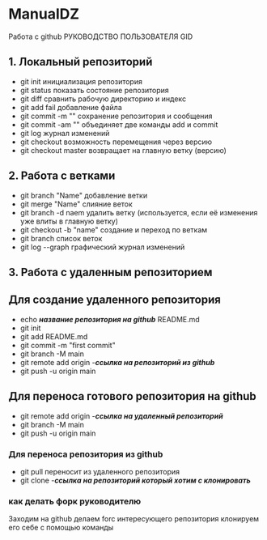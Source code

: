 # ManualDZ
Работа с github
РУКОВОДСТВО ПОЛЬЗОВАТЕЛЯ GID
## 1. Локальный репозиторий
* git init инициализация репозитория
* git status показать состояние репозитория
* git diff сравнить рабочую директорию и индекс
* git add fail добавление файла
* git commit -m "" сохранение репозитория и сообщения
* git commit -am "" объединяет две команды add и commit
* git log журнал изменений
* git checkout возможность перемещения через версию
* git checkout master возвращает на главную ветку (версию)
## 2. Работа с ветками
* git branch "Name" добавление ветки
* git merge "Name" слияние веток
* git branch -d naem удалить ветку (используется, если её изменения уже влиты
 в главную ветку)
* git checkout -b "name" создание и переход по веткам
* git branch список веток
* git log --graph графический журнал изменений
## 3. Работа с удаленным репозиторием
## Для создание удаленного репозитория
* echo ***название репозитория на github*** README.md
* git init
* git add README.md
* git commit -m "first commit"
* git branch -M main
* git remote add origin -***ссылка на репозиторий из github***
* git push -u origin main
## Для переноса готового репозитория на github 
* git remote add origin -***ссылка на удаленный репозиторий***
* git branch -M main
* git push -u origin main
### Для переноса репозитория из github 
* git pull переносит из удаленного репозитория
* git clone -***ссылка на репозиторий который хотим с клонировать***
### как делать форк руководителю
Заходим на github делаем forc интересующего репозитория клонируем 
его себе с помощью команды
